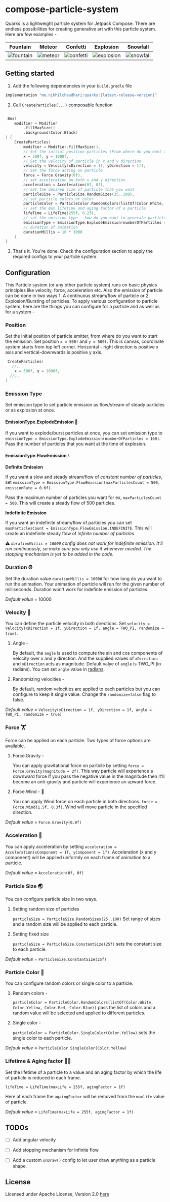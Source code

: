 # compose-particle-system

Quarks is a lightweight particle system for Jetpack Compose. There are endless possibilities for creating generative art with this particle system. Here are few examples - 

| Fountain | Meteor | Confetti | Explosion | Snowfall |
|---|---|---|---|---|
| ![fountain](https://user-images.githubusercontent.com/16976114/135747145-9abf8e1e-8829-4442-98be-ea63189c9422.gif) | ![meteor](https://user-images.githubusercontent.com/16976114/135746889-846c3c9c-896c-40b4-ba9e-72da5bbdd19c.gif) | ![confetti](https://user-images.githubusercontent.com/16976114/135746899-1a5a24c4-f968-4ab2-ab05-fc3de6e1cde7.gif) | ![explosion](https://user-images.githubusercontent.com/16976114/135746912-099591ac-9b37-42ed-aee5-e43ab0a4c69a.gif) | ![snowfall](https://user-images.githubusercontent.com/16976114/135746941-998bea7b-f9ed-455b-92e0-1c4de21ad2ee.gif)


## Getting started

1. Add the following dependencies in your `build.gradle` file

```groovy
implementation "me.nikhilchaudhari:quarks:{latest-release-version}"
```

2. Call `CreateParticles(...)` composable function

```kotlin

 Box(
    modifier = Modifier
        .fillMaxSize()
        .background(Color.Black)
) {
    CreateParticles(
        modifier = Modifier.fillMaxSize(),
        // Set the initial position particles (From where do you want to shoot/generate particles)
        x = 500f, y = 1000f,
        // Set the velocity of particle in x and y direction
        velocity = Velocity(xDirection = 1f, yDirection = 1f),
        // Set the force acting on particle
        force = Force.Gravity(0f),
        // set acceleration on both x and y direction
        acceleration = Acceleration(0f, 0f),
        // set the desired size of particle that you want
        particleSize = ParticleSize.RandomSizes(25..100),
        // set particle colors or color
        particleColor = ParticleColor.RandomColors(listOf(Color.White, Color.Yellow, Color.Red, Color.Blue)),
        // set the max lifetime and aging factor of a particle
        lifeTime = LifeTime(255f, 0.2f),
        // set the emission type - how do you want to generate particle - as a flow/stream, as a explosion/blast
        emissionType = EmissionType.ExplodeEmission(numberOfParticles = 100),
        // duration of animation 
        durationMillis = 10 * 1000
    )
}
```
3. That's it. You're done. Check the configuration section to apply the required configs to your particle system.

## Configuration

This Particle system (or any other particle system) runs on basic physics principles like velocity, force, acceleration etc. Also the emission of particle can be done in two ways 1. A continuous stream/flow of particle or 2. Explosion/Bursting of particles. To apply various configuration to particle system, here are the things you can configure for a particle and as well as for a system - 

### Position

Set the initial position of particle emitter, from where do you want to start the emission. Set position `x = 500f` and `y = 500f`. This is canvas, coordinate system starts from top left corner. Horizontal - right direction is positive x axis and vertical-downwards is positive y axis.

```kotlin
 CreateParticles(
   //...
    x = 500f, y = 1000f,
  //...
)
```

### Emission Type

Set emission type to set particle emission as flow/stream of steady particles or as explosion at once.

#### EmissionType.ExplodeEmission 🎊

If you want to explode/burst particles at once, you can set emission type to `emissionType = EmissionType.ExplodeEmission(numberOfParticles = 100)`. Pass the number of particles that you want at the time of explosion. 

#### EmissionType.FlowEmission 💧

**Definite Emission**

If you want a slow and steady stream/flow of _constant number of particles_, set 
`emissionType = EmissionType.FlowEmission(maxParticlesCount = 500, emissionRate = 0.6f)`. 

Pass the maximum number of particles you want for ex, `maxParticlesCount = 500`. This will create a steady flow of 500 particles. 


**Indefinite Emission** 

If you want an indefinite stream/flow of particles you can set `maxParticlesCount = EmissionType.FlowEmission.INDEFINITE`. This will create an indefinite steady flow of _infinite number of particles_.

⚠️  _`durationMillis = 10000` config does not work for indefinite emission. It'll run continuously, so make sure you only use it whenever needed. The stopping mechanism is yet to be added in the code._


### Duration ⏰

Set the duration value `durationMillis = 10000` for how long do you want to run the animation. Your animation of particle will run for the given number of milliseconds. Duration won't work for indefinte emission of particles.

_Default value_ = 10000


### Velocity 🚤

You can define the particle velocity in both directions. Set `velocity = Velocity(xDirection = 1f, yDirection = 1f, angle = TWO_PI, randomize = true)`. 

1. Angle - 

   By default, the `angle` is used to compute the sin and cos components of velocity over x and y direction. And the supplied values of `xDirection` and `yDirection` acts as magnitude. Default valye of `angle` is TWO_PI (in radians). You can set `angle` value in [radians](https://en.wikipedia.org/wiki/Radian). 



2. Randomizing velocities -
   
   By default, random velocities are applied to each particles but you can configure to keep it single value. Change the `randomize=false` flag to false.

_Default value_ = `Velocity(xDirection = 1f, yDirection = 1f, angle = TWO_PI, randomize = true)`



### Force 🏋️

Force can be applied on each particle. Two types of force options are available. 

1. Force.Gravity - 

   You can apply gravitational force on particle by setting `force = Force.Gravity(magnitude = 2f)`. This way particle will experience a downward force
If you pass the negative value in the magnitude then it'll become an anti-gravity and particle will experience an upward force.

2. Force.Wind - 🎐

   You can apply Wind force on each particle in both directions. `force = Force.Wind(1.5f, 0.3f)`. Wind will move particle in the specified direction.

_Default value_ = `Force.Gravity(0.0f)`

### Acceleration 🏃

You can apply acceleration by setting `acceleration = Acceleration(xComponent = 1f, yComponent = 1f)`. Acceleration (x and y component) will be applied uniformly on each frame of animation to a particle.

_Default value_ = `Acceleration(0f, 0f)`

### Particle Size 🌏

You can configure particle size in two ways. 

1. Setting random size of particles

   `particleSize = ParticleSize.RandomSizes(25..100)` Set range of sizes and a random size will be applied to each particle.

2. Setting fixed size

   `particleSize = ParticleSize.ConstantSize(25f)` sets the constant size to each particle.

_Default value_ = `ParticleSize.ConstantSize(25f)`


### Particle Color 🔶

You can configure random colors or single color to a particle.
1. Random colors - 
   
   `particleColor = ParticleColor.RandomColors(listOf(Color.White, Color.Yellow, Color.Red, Color.Blue))` pass the list of colors and a random value will be selected and applied to different particles.

2. Single color -

   `particleColor = ParticleColor.SingleColor(Color.Yellow)` sets the single color to each particle.

_Default value_ = `ParticleColor.SingleColor(Color.Yellow)`


### Lifetime & Aging factor 🧝‍♂️

Set the lifetime of a particle to a value and an aging factor by which the life of particle is reduced in each frame.

`lifeTime = LifeTime(maxLife = 255f, agingFactor = 1f)`

Here at each frame the `againgFactor` will be removed from the `maxlife` value of particle.

_Default value_ = `LifeTime(maxLife = 255f, agingFactor = 1f)`

## TODOs
- [ ] Add angular velocity
- [ ] Add stopping mechanism for infinite flow
- [ ] Add a custom `onDraw()` config to let user draw anything as a particle shape.


## License 
Licensed under Apache License, Version 2.0 [here](https://github.com/CuriousNikhil/compose-particle-system/blob/main/README.md)

